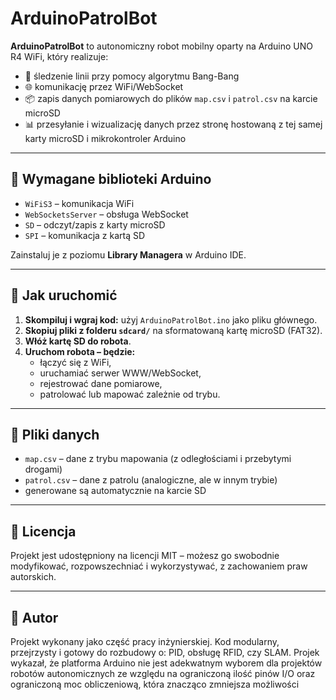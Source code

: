 # ArduinoPatrolBot

**ArduinoPatrolBot** to autonomiczny robot mobilny oparty na Arduino UNO R4 WiFi, który realizuje:

- 🚗 śledzenie linii przy pomocy algorytmu Bang-Bang
- 🌐 komunikację przez WiFi/WebSocket
- 📦 zapis danych pomiarowych do plików `map.csv` i `patrol.csv` na karcie microSD
- 📊 przesyłanie i wizualizację danych przez stronę hostowaną z tej samej karty microSD i mikrokontroler Arduino

----------------------------------------------------------------------------------------------

## 🔧 Wymagane biblioteki Arduino

- `WiFiS3` – komunikacja WiFi
- `WebSocketsServer` – obsługa WebSocket
- `SD` – odczyt/zapis z karty microSD
- `SPI` – komunikacja z kartą SD

Zainstaluj je z poziomu **Library Managera** w Arduino IDE.

----------------------------------------------------------------------------------------------

## 🚀 Jak uruchomić

1. **Skompiluj i wgraj kod:** użyj `ArduinoPatrolBot.ino` jako pliku głównego.
2. **Skopiuj pliki z folderu `sdcard/`** na sformatowaną kartę microSD (FAT32).
3. **Włóż kartę SD do robota**.
4. **Uruchom robota – będzie:**
   - łączyć się z WiFi,
   - uruchamiać serwer WWW/WebSocket,
   - rejestrować dane pomiarowe,
   - patrolować lub mapować zależnie od trybu.

----------------------------------------------------------------------------------------------

## 📄 Pliki danych

- `map.csv` – dane z trybu mapowania (z odległościami i przebytymi drogami)
- `patrol.csv` – dane z patrolu (analogiczne, ale w innym trybie)
- generowane są automatycznie na karcie SD

----------------------------------------------------------------------------------------------

## 📜 Licencja

Projekt jest udostępniony na licencji MIT – możesz go swobodnie modyfikować, rozpowszechniać i wykorzystywać, z zachowaniem praw autorskich.

----------------------------------------------------------------------------------------------

## 🧠 Autor

Projekt wykonany jako część pracy inżynierskiej. Kod modularny, przejrzysty i gotowy do rozbudowy o: PID, obsługę RFID, czy SLAM.
Projek wykazał, że platforma Arduino nie jest adekwatnym wyborem dla projektów robotów autonomicznych ze względu na ograniczoną ilość pinów I/O oraz
ograniczoną moc obliczeniową, która znacząco zmniejsza możliwości 
